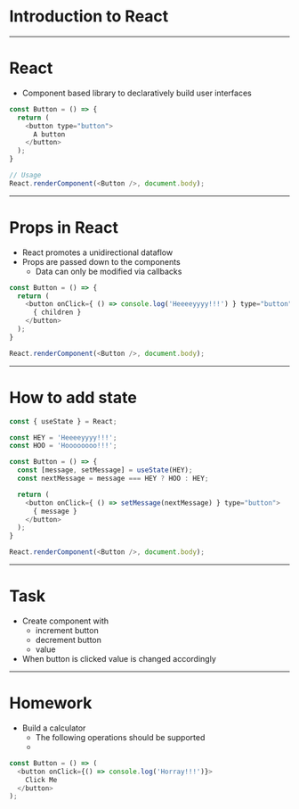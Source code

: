 # Introduction to React

---

# React

- Component based library to declaratively build user interfaces

```js
const Button = () => {
  return (
    <button type="button">
      A button
    </button>
  );
}

// Usage
React.renderComponent(<Button />, document.body);
```

---

# Props in React

- React promotes a unidirectional dataflow
- Props are passed down to the components
  - Data can only be modified via callbacks

```js
const Button = () => {
  return (
    <button onClick={ () => console.log('Heeeeyyyy!!!') } type="button">
      { children }
    </button>
  );
}

React.renderComponent(<Button />, document.body);
```

---

# How to add state

```js
const { useState } = React;

const HEY = 'Heeeeyyyy!!!';
const HOO = 'Hoooooooo!!!';

const Button = () => {
  const [message, setMessage] = useState(HEY);
  const nextMessage = message === HEY ? HOO : HEY;

  return (
    <button onClick={ () => setMessage(nextMessage) } type="button">
      { message }
    </button>
  );
}

React.renderComponent(<Button />, document.body);
```

---

# Task

- Create component with
  - increment button
  - decrement button
  - value
- When button is clicked value is changed accordingly

---

# Homework
- Build a calculator
  - The following operations should be supported
  -


```js
const Button = () => (
  <button onClick={() => console.log('Horray!!!')}>
    Click Me
  </button>
);
```